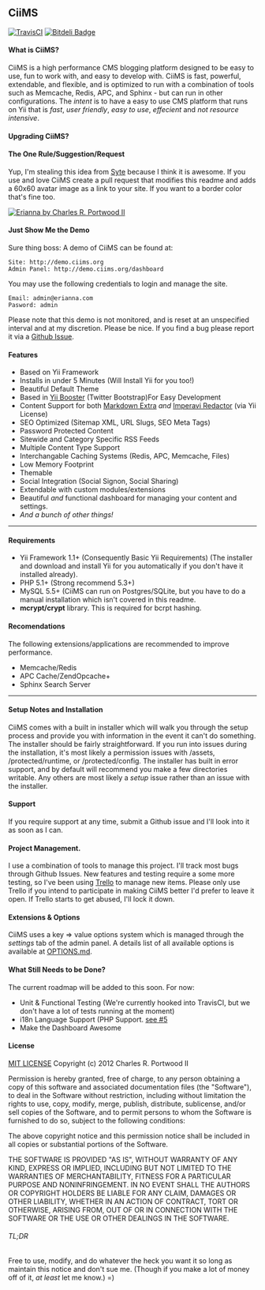 ## CiiMS
[![TravisCI](https://api.travis-ci.org/charlesportwoodii/CiiMS.png?branch=master,develop, "TravisCI")](https://travis-ci.org/charlesportwoodii/CiiMS)
[![Bitdeli Badge](https://d2weczhvl823v0.cloudfront.net/charlesportwoodii/CiiMS/trend.png)](# "Bitdeli Badge")

#### What is CiiMS?

CiiMS is a high performance CMS blogging platform designed to be easy to use, fun to work with, and easy to develop with. CiiMS is fast, powerful, extendable, and flexible, and is optimized to run with a combination of tools such as Memcache, Redis, APC, and Sphinx - but can run in other configurations. The _intent_ is to have a easy to use CMS platform that runs on Yii that is _fast_, _user friendly_, _easy to use_, _effecient_ and _not resource intensive_.

#### Upgrading CiiMS?
#### The One Rule/Suggestion/Request
Yup, I'm stealing this idea from [Syte](https://github.com/rigoneri/syte) because I think it is awesome. If you use and love CiiMS create a pull request that modifies this readme and adds a 60x60 avatar image as a link to your site. If you want to a border color that's fine too.

[![Erianna by Charles R. Portwood II](https://secure.gravatar.com/avatar/7ea3ae65556979b64ba8cde5cd51c667?s=60, "Erianna by Charles R. Portwood II")](http://www.erianna.com)

#### Just Show Me the Demo
Sure thing boss: A demo of CiiMS can be found at:

    Site: http://demo.ciims.org
    Admin Panel: http://demo.ciims.org/dashboard
    
You may use the following credentials to login and manage the site.

    Email: admin@erianna.com
    Pasword: admin

Please note that this demo is not monitored, and is reset at an unspecified interval and at my discretion. Please be nice. If you find a bug please report it via a [Github Issue](https://github.com/charlesportwoodii/CiiMS/issues).

#### Features

* Based on Yii Framework
* Installs in under 5 Minutes (Will Install Yii for you too!)
* Beautiful Default Theme
* Based in [Yii Booster](http://yii-booster.clevertech.biz/) (Twitter Bootstrap)For Easy Development
* Content Support for both [Markdown Extra](http://daringfireball.net/projects/markdown/) _and_ [Imperavi Redactor](http://imperavi.com/redactor/) (via Yii License)
* SEO Optimized (Sitemap XML, URL Slugs, SEO Meta Tags)
* Password Protected Content
* Sitewide and Category Specific RSS Feeds
* Multiple Content Type Support
* Interchangable Caching Systems (Redis, APC, Memcache, Files)
* Low Memory Footprint
* Themable
* Social Integration (Social Signon, Social Sharing)
* Extendable with custom modules/extensions
* Beautiful _and_ functional dashboard for managing your content and settings.
* _And a bunch of other things!_

------------------

#### Requirements

* Yii Framework 1.1+ (Consequently Basic Yii Requirements) (The installer and download and install Yii for you automatically if you don't have it installed already).
* PHP 5.1+ (Strong recommend 5.3+)
* MySQL 5.5+ (CiiMS can run on Postgres/SQLite, but you have to do a manual installation which isn't covered in this readme.
* __mcrypt/crypt__ library. This is required for bcrpt hashing.

#### Recomendations
The following extensions/applications are recommended to improve performance.

* Memcache/Redis
* APC Cache/ZendOpcache+
* Sphinx Search Server

------------------

#### Setup Notes and Installation
CiiMS comes with a built in installer which will walk you through the setup process and provide you with information in the event it can't do something. The installer should be fairly straightforward. If you run into issues during the installation, it's most likely a permission issues with /assets, /protected/runtime, or /protected/config. The installer has built in error support, and by default will recommend you make a few directories writable. Any others are most likely a _setup_ issue rather than an issue with the installer.

#### Support
If you require support at any time, submit a Github issue and I'll look into it as soon as I can. 

#### Project Management.
I use a combination of tools to manage this project. I'll track most bugs through Github Issues. New features and testing require a some more testing, so I've been using [Trello](https://trello.com/board/ciims/501db2c1467ee918041c158e) to manage new items.
Please only use Trello if you intend to participate in making CiiMS better I'd prefer to leave it open. If Trello starts to get abused, I'll lock it down.

#### Extensions & Options
CiiMS uses a key => value options system which is managed through the _settings_ tab of the admin panel. A details list of all available options is available at [OPTIONS.md](OPTIONS.md).

#### What Still Needs to be Done?
The current roadmap will be added to this soon. For now:

* Unit & Functional Testing (We're currently hooked into TravisCI, but we don't have a lot of tests running at the moment)
* i18n Language Support (PHP Support. [see #5](https://github.com/charlesportwoodii/CiiMS/issues/5)
* Make the Dashboard Awesome

#### License

[MIT LICENSE](http://opensource.org/licenses/MIT)
Copyright (c) 2012 Charles R. Portwood II

Permission is hereby granted, free of charge, to any person obtaining a copy of this software and associated documentation files (the "Software"), to deal in the Software without restriction, including without limitation the rights to use, copy, modify, merge, publish, distribute, sublicense, and/or sell copies of the Software, and to permit persons to whom the Software is furnished to do so, subject to the following conditions:

The above copyright notice and this permission notice shall be included in all copies or substantial portions of the Software.

THE SOFTWARE IS PROVIDED "AS IS", WITHOUT WARRANTY OF ANY KIND, EXPRESS OR IMPLIED, INCLUDING BUT NOT LIMITED TO THE WARRANTIES OF MERCHANTABILITY, FITNESS FOR A PARTICULAR PURPOSE AND NONINFRINGEMENT. IN NO EVENT SHALL THE AUTHORS OR COPYRIGHT HOLDERS BE LIABLE FOR ANY CLAIM, DAMAGES OR OTHER LIABILITY, WHETHER IN AN ACTION OF CONTRACT, TORT OR OTHERWISE, ARISING FROM, OUT OF OR IN CONNECTION WITH THE SOFTWARE OR THE USE OR OTHER DEALINGS IN THE SOFTWARE.

###### TL;DR
Free to use, modify, and do whatever the heck you want it so long as maintain this notice and don't sue me. (Though if you make a lot of money off of it, _at least_ let me know.) =)
